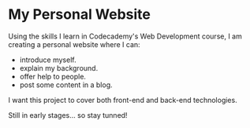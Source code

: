 # My Personal Website

Using the skills I learn in Codecademy's Web Development course, I am creating a personal website where I can:

- introduce myself. 
- explain my background.
- offer help to people.
- post some content in a blog. 

I want this project to cover both front-end and back-end technologies. 

Still in early stages... so stay tunned!